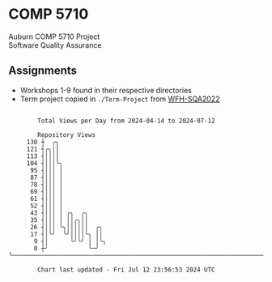 # COMP 5710
Auburn COMP 5710 Project  
Software Quality Assurance

## Assignments
- Workshops 1-9 found in their respective directories
- Term project copied in `./Term-Project` from [WFH-SQA2022](https://github.com/wumphlett/WFH-SQA2022-AUBURN)

```

        Total Views per Day from 2024-04-14 to 2024-07-12

        Repository Views
     130 ┼  ╭╮
     121 ┤╭╮││
     113 ┤││││
     104 ┤│││╰╮
      95 ┤│││ │
      87 ┤│││ │
      78 ┤│││ │
      69 ┤│││ │
      61 ┤│││ │
      52 ┤│││ │
      43 ┤│││ │ ╭╮  ╭╮
      35 ┤│││ │ ││╭╮││
      26 ┤│││ ╰╮││││││  ╭╮
      17 ┤│╰╯  ╰╯││││╰╮ ││
       9 ┤│      ╰╯╰╯ │ │╰╮
       0 ┼╯           ╰─╯ ╰────────────────────────────────────────────────────────────────────────

        Chart last updated - Fri Jul 12 23:56:53 2024 UTC
        
```
